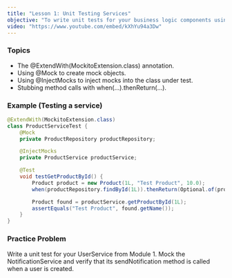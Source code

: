 ```yaml
---
title: "Lesson 1: Unit Testing Services"
objective: "To write unit tests for your business logic components using JUnit and Mockito."
video: "https://www.youtube.com/embed/kXhYu94a3Dw"
---
```


### Topics

- The @ExtendWith(MockitoExtension.class) annotation.
- Using @Mock to create mock objects.
- Using @InjectMocks to inject mocks into the class under test.
- Stubbing method calls with when(...).thenReturn(...).

### Example (Testing a service)

```java
@ExtendWith(MockitoExtension.class)
class ProductServiceTest {
    @Mock
    private ProductRepository productRepository;

    @InjectMocks
    private ProductService productService;

    @Test
    void testGetProductById() {
        Product product = new Product(1L, "Test Product", 10.0);
        when(productRepository.findById(1L)).thenReturn(Optional.of(product));

        Product found = productService.getProductById(1L);
        assertEquals("Test Product", found.getName());
    }
}
```

### Practice Problem

Write a unit test for your UserService from Module 1. Mock the NotificationService and verify that its sendNotification method is called when a user is created.
